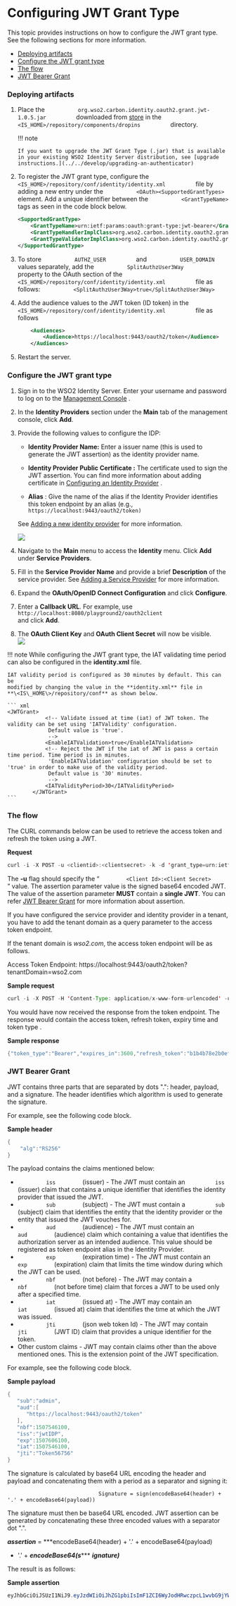 # Configuring JWT Grant Type

This topic provides instructions on how to configure the JWT grant type.
See the following sections for more information.

-   [Deploying artifacts](#ConfiguringJWTGrantType-Deployingartifacts)
-   [Configure the JWT grant
    type](#ConfiguringJWTGrantType-ConfiguretheJWTgranttype)
-   [The flow](#ConfiguringJWTGrantType-Theflow)
-   [JWT Bearer Grant](#ConfiguringJWTGrantType-JWTBearerGrant)

### Deploying artifacts

1.  Place the
    `           org.wso2.carbon.identity.oauth2.grant.jwt-1.0.5.jar          `
    downloaded from
    [store](https://store.wso2.com/store/assets/isconnector/list?q=%22_default%22%3A%22jwt%22)
    in the
    `           <IS_HOME>/repository/components/dropins          `
    directory.

    !!! note
    
        If you want to upgrade the JWT Grant Type (.jar) that is available
        in your existing WSO2 Identity Server distribution, see [upgrade
        instructions.](../../develop/upgrading-an-authenticator)
    

2.  To register the JWT grant type, configure the
    `           <IS_HOME>/repository/conf/identity/identity.xml          `
    file by adding a new entry under the
    `           <OAuth><SupportedGrantTypes>          ` element. Add a
    unique identifier between the `           <GrantTypeName>          `
    tags as seen in the code block below.

    ``` xml
    <SupportedGrantType>
        <GrantTypeName>urn:ietf:params:oauth:grant-type:jwt-bearer</GrantTypeName>
        <GrantTypeHandlerImplClass>org.wso2.carbon.identity.oauth2.grant.jwt.JWTBearerGrantHandler</GrantTypeHandlerImplClass>
        <GrantTypeValidatorImplClass>org.wso2.carbon.identity.oauth2.grant.jwt.JWTGrantValidator</GrantTypeValidatorImplClass>
    </SupportedGrantType>
    ```

3.  To store `           AUTHZ_USER          ` and
    `           USER_DOMAIN          ` values separately, add the
    `           SplitAuthzUser3Way          ` property to the OAuth
    section of the
    `           <IS_HOME>/repository/conf/identity/identity.xml          `
    file as follows:
    `           <SplitAuthzUser3Way>true</SplitAuthzUser3Way>          `

4.  Add the audience values to the JWT token (ID token) in the
    `           <IS_HOME>/repository/conf/identity/identity.xml          `
    file as follows

    ``` xml
        <Audiences>
            <Audience>https://localhost:9443/oauth2/token</Audience>
        </Audiences>
    ```

5.  Restart the server.

### Configure the JWT grant type

1.  Sign in to the WSO2 Identity Server. Enter your username and
    password to log on to the [Management
    Console](../../setup/getting-started-with-the-management-console)
    .
2.  In the **Identity Providers** section under the **Main** tab of the
    management console, click **Add**.
3.  Provide the following values to configure the IDP:
    -   **Identity Provider Name:** Enter a issuer name (this is used to
        generate the JWT assertion) as the identity provider name.
    -   **Identity Provider Public Certificate :** The certificate used
        to sign the JWT assertion. You can find more information about
        adding certificate in [Configuring an Identity
        Provider](https://docs.wso2.com/display/IS530/Configuring+an+Identity+Provider)
        .

    -   **Alias** : Give the name of the alias if the Identity Provider
        identifies this token endpoint by an alias (e.g.,
        `                         https://localhost:9443/oauth2/token)                       `

    See [Adding a new identity
    provider](https://docs.wso2.com/display/IS530/Configuring+an+Identity+Provider)
    for more information.  
      
    ![](attachments/50507537/50685934.png) 
4.  Navigate to the **Main** menu to access the **Identity** menu. Click
    **Add** under **Service Providers**.
5.  Fill in the **Service Provider Name** and provide a brief
    **Description** of the service provider. See [Adding a Service
    Provider](https://docs.wso2.com/display/IS500/Adding+a+Service+Provider)
    for more information.
6.  Expand the **OAuth/OpenID Connect Configuration** and click
    **Configure**.
7.  Enter a **Callback URL**. For example, use
    `                     http://localhost:8080/playground2/oauth2client                   `
    and click **Add**.
8.  The **OAuth Client Key** and **OAuth Client Secret** will now be
    visible.  
    ![](attachments/50507537/50685935.png) 

!!! note While configuring the JWT grant type, the IAT validating time
    period can also be configured in the **identity.xml** file.
    
    IAT validity period is configured as 30 minutes by default. This can be
    modified by changing the value in the **identity.xml** file in
    **\<IS\_HOME\>/repository/conf** as shown below.
    
    ``` xml
    <JWTGrant>
                <!-- Validate issued at time (iat) of JWT token. The validity can be set using 'IATValidity' configuration.
                 Default value is 'true'.
                 -->
                <EnableIATValidation>true</EnableIATValidation>
                <!-- Reject the JWT if the iat of JWT is pass a certain time period. Time period is in minutes.
                 'EnableIATValidation' configuration should be set to 'true' in order to make use of the validity period.
                 Default value is '30' minutes.
                 -->
                <IATValidityPeriod>30</IATValidityPeriod>
            </JWTGrant>
    ```
    

### The flow

The CURL commands below can be used to retrieve the access token and
refresh the token using a JWT.

**Request**

``` java
curl -i -X POST -u <clientid>:<clientsecret> -k -d 'grant_type=urn:ietf:params:oauth:grant-type:jwt-bearer&assertion=<JWT>' -H 'Content-Type: application/x-www-form-urlencoded' https://localhost:9443/oauth2/token
```

The **-u** flag should specify the “
`         <Client Id>:<Client Secret>        ` ” value. The assertion
parameter value is the signed base64 encoded JWT. The value of the
assertion parameter **MUST** contain a **single JWT**. You can refer
[JWT Bearer Grant](#ConfiguringJWTGrantType-JWTBearerGrant) for more
information about assertion.

If you have configured the service provider and identity provider in a
tenant, you have to add the tenant domain as a query parameter to the
access token endpoint.

If the tenant domain is *wso2.com*, the access token endpoint will be
as follows.

Access Token Endpoint:
https://localhost:9443/oauth2/token?tenantDomain=wso2.com

**Sample request**

``` java
curl -i -X POST -H 'Content-Type: application/x-www-form-urlencoded' -u bBhEoE2wIpU1zB8HA3GfvZz8xxAa:RKgXUC3pTRQg9xPpNwyuTPGtnSQa -k -d 'grant_type=urn:ietf:params:oauth:grant-type:jwt-bearer&assertion=eyJhbGciOiJSUzI1NiJ9.eyJleHAiOjE0NTgxNjY5ODUsInN1YiI6ImFkbWluIiwibmJmIjoxNDU4MTA2OTg1LCJhdWQiOlsiaHR0cHM6XC9cL2xvY2FsaG9zdDo5NDQzXC9vYXV0aDJcL3Rva2VuIiwid3NvMi1JUyJdLCJpc3MiOiJqd3RJRFAiLCJqdGkiOiJUb2tlbjU2NzU2IiwiaWF0IjoxNDU4MTA2OTg1fQ.ZcxdoTVEsWoil80ne42QzmsfelMWyjRZJEjUK1c2vMZJjjtrZnsWExyCA5tN6iXYFAXC_7rkFuuNSgOlBi51MNLPZw3WcgGI52j6apGEW92V2tib9zRRWOeLQLAdo8ae8KzLp7kuKZ2XunfQ2WYU9TvvLDm_vp5ruuYz3ZZrJOc' https://localhost:9443/oauth2/token
```

You would have now received the response from the token endpoint. The
response would contain the access token, refresh token, expiry time and
token type .

**Sample response**

``` java
{"token_type":"Bearer","expires_in":3600,"refresh_token":"b1b4b78e2b0ef4956acb90f2e38a8833","access_token":"615ebcc943be052cf6dc27c6ec578816"} 
```

  

### JWT Bearer Grant

JWT contains three parts that are separated by dots ".": header,
payload, and a signature. The header identifies which algorithm is used
to generate the signature.

For example, see the following code block.

**Sample header**

``` groovy
{
    "alg":"RS256"
}
```

The payload contains the claims mentioned below:

-   `          iss         ` (issuer) - The JWT must contain an
    `          iss         ` (issuer) claim that contains a unique
    identifier that identifies the identity provider that issued the
    JWT.
-   `          sub         ` (subject) - The JWT must contain a
    `          sub         ` (subject) claim that identifies the entity
    that the identity provider or the entity that issued the JWT vouches
    for.
-   `          aud         ` (audience) - The JWT must contain an
    `          aud         ` (audience) claim which containing a value
    that identifies the authorization server as an intended audience.
    This value should be registered as token endpoint alias in the
    Identity Provider.
-   `          exp         ` (expiration time) - The JWT must contain an
    `          exp         ` (expiration) claim that limits the time
    window during which the JWT can be used.
-   `          nbf         ` (not before) - The JWT may contain a
    `          nbf         ` (not before time) claim that forces a JWT
    to be used only after a specified time.
-   `          iat         ` (issued at) - The JWT may contain an
    `          iat         ` (issued at) claim that identifies the time
    at which the JWT was issued.
-   `          jti         ` (json web token Id) - The JWT may contain
    `          jti         ` (JWT ID) claim that provides a unique
    identifier for the token.
-   Other custom claims - JWT may contain claims other than the above
    mentioned ones. This is the extension point of the JWT
    specification.

For example, see the following code block.

**Sample payload**

``` groovy
{  
   "sub":"admin",
   "aud":[  
      "https://localhost:9443/oauth2/token"
   ],
   "nbf":1507546100,
   "iss":"jwtIDP",
   "exp":1507606100,
   "iat":1507546100,
   "jti":"Token56756"
}
```

The signature is calculated by base64 URL encoding the header and
payload and concatenating them with a period as a separator and signing
it:

`                              Signature = sign(encodeBase64(header) + '.' + encodeBase64(payload))                           `

The signature must then be base64 URL encoded. JWT assertion can be
generated by concatenating these three encoded values with a separator
dot ".".

***assertion*** = ***encodeBase64(header) + '.' + encodeBase64(payload)
+ '.' + ***encodeBase64(s****** ***ignature)***

The result is as follows:

**Sample assertion**

``` java
eyJhbGciOiJSUzI1NiJ9.eyJzdWIiOiJhZG1pbiIsImF1ZCI6WyJodHRwczpcL1wvbG9jYWxob3N0Ojk0NDNcL29hdXRoMlwvdG9rZW4iXSwibmJmIjoxNTA3NTQ2MTAwLCJpc3MiOiJqd3RJRFAiLCJleHAiOjE1MDc2MDYxMDAsImlhdCI6MTUwNzU0NjEwMCwianRpIjoiVG9rZW41Njc1NiJ9.iGMhjibB0W2QFQlM27gnHp6z47Eybv8cAHk2o2i-xqo2S4uJ_1VppFI4CCJXTj4qzV9vmkJ5HKNAayiTa6wOMXGL4XnwYwpOAoKXvboznlEDNRpw3htW34nLvyUu6PjHbdvAPVjh8kPRwf7esRr2p-luecGvC21mjWdhyGzM4hE
```
